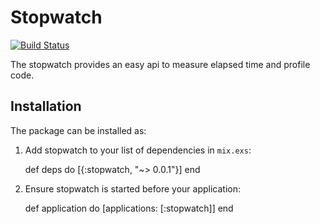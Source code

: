 # Stopwatch

[![Build Status](https://travis-ci.org/matteosister/stopwatch.svg?branch=master)](https://travis-ci.org/matteosister/stopwatch)

The stopwatch provides an easy api to measure elapsed time and
profile code.

## Installation

The package can be installed as:

  1. Add stopwatch to your list of dependencies in `mix.exs`:

        def deps do
          [{:stopwatch, "~> 0.0.1"}]
        end

  2. Ensure stopwatch is started before your application:

        def application do
          [applications: [:stopwatch]]
        end
